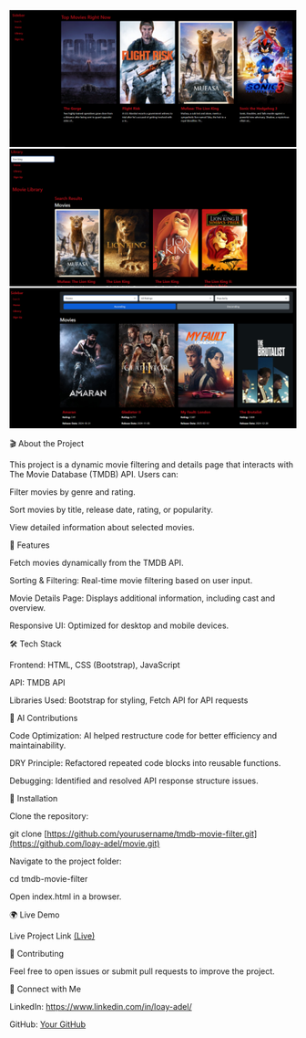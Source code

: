 ![alt text](img/movie.png)
![alt text](img/movie1.png)
![alt text](img/movie2.png)

🎬 About the Project

This project is a dynamic movie filtering and details page that interacts with The Movie Database (TMDB) API. Users can:

Filter movies by genre and rating.

Sort movies by title, release date, rating, or popularity.

View detailed information about selected movies.

🚀 Features

Fetch movies dynamically from the TMDB API.

Sorting & Filtering: Real-time movie filtering based on user input.

Movie Details Page: Displays additional information, including cast and overview.

Responsive UI: Optimized for desktop and mobile devices.

🛠️ Tech Stack

Frontend: HTML, CSS (Bootstrap), JavaScript

API: TMDB API

Libraries Used: Bootstrap for styling, Fetch API for API requests

🤖 AI Contributions

Code Optimization: AI helped restructure code for better efficiency and maintainability.

DRY Principle: Refactored repeated code blocks into reusable functions.

Debugging: Identified and resolved API response structure issues.

🔧 Installation

Clone the repository:

git clone [https://github.com/yourusername/tmdb-movie-filter.git](https://github.com/loay-adel/movie.git)

Navigate to the project folder:

cd tmdb-movie-filter

Open index.html in a browser.

🌍 Live Demo

Live Project Link [(Live)](https://movie-git-main-loays-projects-a61d755c.vercel.app)

🤝 Contributing

Feel free to open issues or submit pull requests to improve the project.

📩 Connect with Me

LinkedIn: https://www.linkedin.com/in/loay-adel/

GitHub: [Your GitHub](https://github.com/loay-adel)
